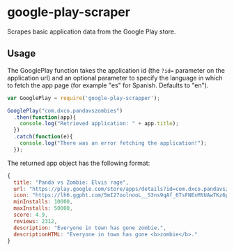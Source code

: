 # google-play-scraper
Scrapes basic application data from the Google Play store.

## Usage

The GooglePlay function takes the application id (the `?id=` parameter on the application url) and an optional parameter to specify the language in which to fetch the app page (for example "es" for Spanish. Defaults to "en").

```javascript
var GooglePlay = require('google-play-scrapper');

GooglePlay("com.dxco.pandavszombies")
  .then(function(app){
    console.log("Retrieved application: " + app.title);
  })
  .catch(function(e){
    console.log("There was an error fetching the application!");
  });
```

The returned app object has the following format:

```javascript
{
  title: "Panda vs Zombie: Elvis rage",
  url: "https://play.google.com/store/apps/details?id=com.dxco.pandavszombies&hl=en",
  icon: "https://lh6.ggpht.com/5mI27oolnooL__S3ns9qAf_6TsFNExMtUAwTKz6prWCxEmVkmZZZwe3lI-ZLbMawEJh3=w300",
  minInstalls: 10000,
  maxInstalls: 50000,
  score: 4.9,
  reviews: 2312,
  description: "Everyone in town has gone zombie.",
  descriptionHTML: "Everyone in town has gone <b>zombie</b>."
}
```
